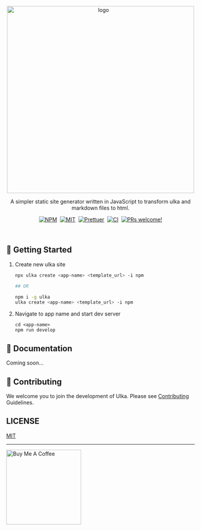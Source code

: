 <p align="center">
    <img width="500" src="https://i.imgur.com/coa1q5T.png" alt="logo">
</p>

<p align="center">
A simpler static site generator written in JavaScript to transform ulka and markdown files to html.
</p>

<p align="center">
<a href="https://www.npmjs.com/package/ulka"><img alt="NPM" src="https://img.shields.io/npm/v/ulka?&labelColor=black&color=darkred&logo=npm&label=npm" /></a>&nbsp;
<a href="https://github.com/acharyaroshanji/ulka"><img alt="MIT" src="https://img.shields.io/npm/l/ulka?color=darkgreen&labelColor=black&&logo=github" /></a>&nbsp;
<a href="https://github.com/prettier/prettier"><img alt="Prettuer" src="https://img.shields.io/badge/code_style-prettier-ff69b4.svg?color=b3095d&labelColor=black&logo=prettier"></a>&nbsp;
<a href="#"><img alt="CI" src="https://img.shields.io/github/workflow/status/ulkajs/ulka/CI?color=darkgreen&label=CI&logo=github&labelColor=black"></a>&nbsp;
<a href="https://gatsbyjs.org/contributing/how-to-contribute/"><img src="https://img.shields.io/badge/PRs-welcome-brightgreen.svg?labelColor=black&logo=github&color=darkgreen" alt="PRs welcome!" /></a>

</p>
<br />

## 🚀 Getting Started

1. Create new ulka site

   ```bash
   npx ulka create <app-name> <template_url> -i npm

   ## OR

   npm i -g ulka
   ulka create <app-name> <template_url> -i npm
   ```

2. Navigate to app name and start dev server
   ```
   cd <app-name>
   npm run develop
   ```

## 📖 Documentation

Coming soon...

## 🤗 Contributing

We welcome you to join the development of Ulka. Please see [Contributing](https://github.com/ulkajs/ulka/blob/master/CONTRIBUTING.md) Guidelines.

## LICENSE

<a href="https://github.com/nuxt/nuxt.js/blob/dev/LICENSE">MIT</a>

---

<a href="https://www.buymeacoffee.com/coderosh" target="_blank"><img src="https://cdn.buymeacoffee.com/buttons/v2/default-yellow.png" width="200" alt="Buy Me A Coffee"></a>
